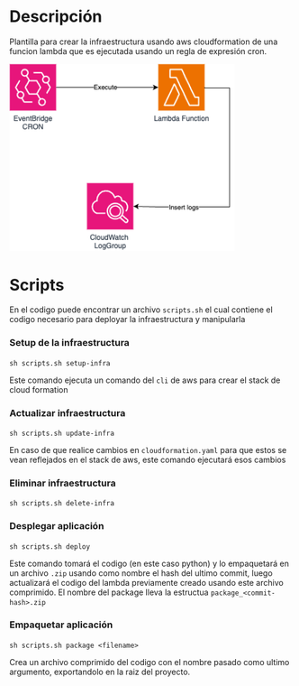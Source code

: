 # Descripción
Plantilla para crear la infraestructura usando aws cloudformation de una funcion lambda que es ejecutada usando un regla de expresión cron.

<img width="400px" src='https://github.com/CrissAlvarezH/aws-lambda-iac-template/blob/main/infra-diagram.png'/>

# Scripts
En el codigo puede encontrar un archivo `scripts.sh` el cual contiene el codigo necesario para deployar la infraestructura y manipularla

### Setup de la infraestructura

`sh scripts.sh setup-infra`

Este comando ejecuta un comando del `cli` de aws para crear el stack de cloud formation

### Actualizar infraestructura

`sh scripts.sh update-infra`

En caso de que realice cambios en `cloudformation.yaml` para que estos se vean reflejados en el stack de aws, este comando ejecutará esos cambios

### Eliminar infraestructura

`sh scripts.sh delete-infra`

### Desplegar aplicación

`sh scripts.sh deploy`

Este comando tomará el codigo (en este caso python) y lo empaquetará en un archivo `.zip` usando como nombre el hash del ultimo commit, luego
actualizará el codigo del lambda previamente creado usando este archivo comprimido.
El nombre del package lleva la estructua `package_<commit-hash>.zip`

### Empaquetar aplicación

`sh scripts.sh package <filename>`

Crea un archivo comprimido del codigo con el nombre pasado como ultimo argumento, exportandolo en la raiz del proyecto.
